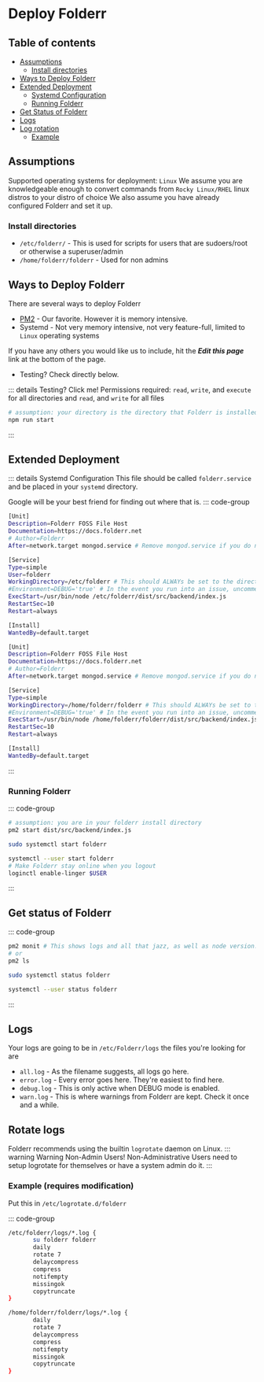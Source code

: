 # Deploy Folderr <Badge type="warning" text="beta" />

## Table of contents

<!---- [[toc]] ---->

- [Assumptions](#assumptions)
	- [Install directories](#install-directories)
- [Ways to Deploy Folderr](#ways-to-deploy-folderr)
- [Extended Deployment](#extended-deployment)
	- [Systemd Configuration](#systemd-configuration)
	- [Running Folderr](#running-folderr)
- [Get Status of Folderr](#get-status-of-folderr)
- [Logs](#logs)
- [Log rotation](#rotate-logs)
	- [Example](#example-requires-modification)

## Assumptions

Supported operating systems for deployment: `Linux`
We assume you are knowledgeable enough to convert commands from `Rocky Linux/RHEL` linux distros to your distro of choice
We also assume you have already configured Folderr and set it up.
### Install directories
- `/etc/folderr/` - This is used for scripts for users that are sudoers/root or otherwise a superuser/admin
- `/home/folderr/folderr` - Used for non admins

## Ways to Deploy Folderr

There are several ways to deploy Folderr
- [PM2](npmjs.com/package/pm2) - Our favorite. However it is memory intensive.
- Systemd - Not very memory intensive, not very feature-full, limited to `Linux` operating systems

If you have any others you would like us to include, hit the ***Edit this page*** link at the bottom of the page.

- Testing? Check directly below.

::: details Testing? Click me!
Permissions required: `read`, `write`, and `execute` for all directories and `read`, and `write` for all files

```sh
# assumption: your directory is the directory that Folderr is installed in
npm run start
```
:::

## Extended Deployment

::: details Systemd Configuration
This file should be called `folderr.service` and be placed in your `systemd` directory.

Google will be your best friend for finding out where that is.
::: code-group
```sh [Systemd, RHEL Admin]
[Unit]
Description=Folderr FOSS File Host
Documentation=https://docs.folderr.net
# Author=Folderr
After=network.target mongod.service # Remove mongod.service if you do not have mongodb install locally

[Service]
Type=simple
User=folderr
WorkingDirectory=/etc/folderr # This should ALWAYs be set to the directory you have installed Folderr at.
#Environment=DEBUG='true' # In the event you run into an issue, uncomment this line.
ExecStart=/usr/bin/node /etc/folderr/dist/src/backend/index.js
RestartSec=10
Restart=always

[Install]
WantedBy=default.target
```

```sh [Systemd, User]
[Unit]
Description=Folderr FOSS File Host
Documentation=https://docs.folderr.net
# Author=Folderr
After=network.target mongod.service # Remove mongod.service if you do not have mongodb install locally

[Service]
Type=simple
WorkingDirectory=/home/folderr/folderr # This should ALWAYs be set to the directory you have installed Folderr at.
#Environment=DEBUG='true' # In the event you run into an issue, uncomment this line.
ExecStart=/usr/bin/node /home/folderr/folderr/dist/src/backend/index.js # You may have to change /usr/bin/node to the directory stated by `which node`
RestartSec=10
Restart=always

[Install]
WantedBy=default.target
```
:::

### Running Folderr

::: code-group
```sh [PM2]
# assumption: you are in your folderr install directory
pm2 start dist/src/backend/index.js
```
```sh [Systemd, Admin]
sudo systemctl start folderr
```
```sh [Systemd, User]
systemctl --user start folderr
# Make Folderr stay online when you logout
loginctl enable-linger $USER
```
:::

## Get status of Folderr

::: code-group
```sh [PM2]
pm2 monit # This shows logs and all that jazz, as well as node version.
# or
pm2 ls
```

```sh [Systemd, Admin]
sudo systemctl status folderr
```
```sh [Systemd, User]
systemctl --user status folderr
```
:::

## Logs

Your logs are going to be in `/etc/Folderr/logs` the files you're looking for are
- `all.log` - As the filename suggests, all logs go here.
- `error.log` - Every error goes here. They're easiest to find here.
- `debug.log` - This is only active when DEBUG mode is enabled.
- `warn.log` - This is where warnings from Folderr are kept. Check it once and a while.

## Rotate logs

Folderr recommends using the builtin `logrotate` daemon on Linux.
::: warning Warning Non-Admin Users!
Non-Administrative Users need to setup logrotate for themselves or have a system admin do it.
:::

### Example (requires modification)

Put this in `/etc/logrotate.d/folderr`

::: code-group
```sh [Rocky Linux/RHEL Admin]
/etc/folderr/logs/*.log {
       su folderr folderr
       daily
       rotate 7
       delaycompress
       compress
       notifempty
       missingok
       copytruncate
}
```
```sh [Rocky Linux/RHEL User]
/home/folderr/folderr/logs/*.log {
       daily
       rotate 7
       delaycompress
       compress
       notifempty
       missingok
       copytruncate
}
```
